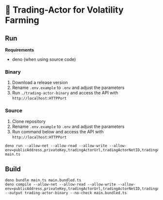 # 🦕 Trading-Actor for Volatility Farming

## Run

**Requirements**

- deno (when using source code)

### Binary

1. Download a release version
2. Rename `.env.example` to `.env` and adjust the parameters
3. Run `./trading-actor-binary` and access the API with `http://localhost:HTTPPort`

### Source

1. Clone repository
2. Rename `.env.example` to `.env` and adjust the parameters
3. Run command below and access the API with `http://localhost:HTTPPort`

```
deno run --allow-net --allow-read --allow-write --allow-env=publicAddress,privateKey,tradingActorUrl,tradingActorNetID,tradingActorContractAddress,ERC20TokenAddressPrimary,ERC20TokenAddressSecondary,pairPricerUrl,pairPricerNetID,sleepSeconds,defaultPriority,maxPriority,HTTPPort main.ts
```

## Build

```
deno bundle main.ts main.bundled.ts
deno compile --allow-net --allow-read --allow-write --allow-env=publicAddress,privateKey,tradingActorUrl,tradingActorNetID,tradingActorContractAddress,ERC20TokenAddressPrimary,ERC20TokenAddressSecondary,pairPricerUrl,pairPricerNetID,sleepSeconds,defaultPriority,maxPriority,HTTPPort --output trading-actor-binary --no-check main.bundled.ts
```
